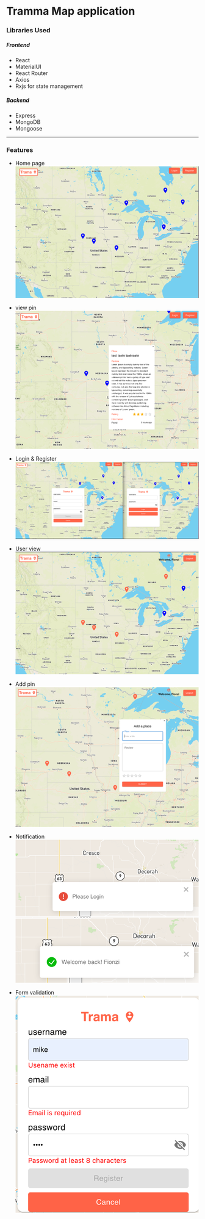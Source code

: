 # Tramma Map application

### Libraries Used

##### Frontend
- React
- MaterialUI
- React Router
- Axios
- Rxjs for state management

##### Backend
- Express
- MongoDB
- Mongoose

<hr>

### Features

- Home page
![Home](./readeImgs/home.png)

- view pin
![view](./readeImgs/read_pin.png)

- Login & Register
![Login and Register](./readeImgs/login_register.png)

- User view
![user view](./readeImgs/user.png)

- Add pin
![pin](./readeImgs/add_pin.png)

- Notification
![notify](./readeImgs/notify.png)
![notify 2](./readeImgs/nofity1.png)

- Form validation
![validate](./readeImgs/form.png)


